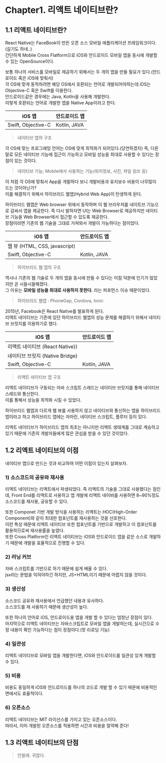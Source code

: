 # Chapter1. 리액트 네이티브란?

## 1.1 리액트 네이티브란?
React Native는 FaceBook이 만든 오픈 소스 모바일 애플리케이션 프레임워크이다.(길기도 하네..)  
간단하게 Moblie Cross Flatform으로 iOS와 안드로이드 모바일 앱을 동시에 개발할 수 있는 OpenSource이다.  

보통 하나의 서비스를 모바일로 제공하기 위해서는 두 개의 앱을 만들 필요가 있다.(안드로이드 혹은 iOS에 맞춰서)  
각 OS에 맞게 동작하려면 해당 OS에서 호환되는 언어로 개발되어야하는데 iOS는 Objective-C 혹은 Swift를 이용한다.  
안드로이드같은 경우에는 Java, Kotlin을 사용해 개발한다.  
이렇게 호환되는 언어로 개발한 앱을 Native App이라고 한다.

| iOS 앱 | 안드로이드 앱 |
|---|---|
| Swift, Objective-C | Kotlin, JAVA |
> 네이티브 앱의 구조  

각 OS에 맞는 프로그래밍 언어는 OS에 맞게 최적화가 되어있다.(당연하겠지) 즉, 다른말로 모든 네이티브 기능에 접근이 가능하고 모바일 성능을 최대로 사용할 수 있다는 장점이 있는 것이다.  
> 네이티브 기능; Moblie에서 사용하는 기능(위치정보, 사진, 파일 읽쓰 등)

이 처럼 각 OS에 맞춰서 App을 개발하다 보니 개발비용과 유지보수 비용이 너무많이 드는 것이아닌가?  
이를 해결하기 위해서 하이브리드 웹앱(Hybrid Web App)이 탄생하게 된다.  

하이브리드 웹앱은 Web browser 위에서 동작하며 이 웹 브라우저를 네이트브 기능으로 감싸서 앱을 제공한다.
즉 다시 발하자면 UI는 Web Browser로 제공하지만 네이티브 기능을 Web Browser에서 접근할 수 있도록 제공한다.  
장점이라면 기존의 웹 기술을 그대로 가져와서 개발이 가능하다는 점이었다.  

| iOS 앱 | 안드로이드 앱 |
|---|---|
| 웹 뷰 (HTML, CSS, javascript) |
| Swift, Objective-C | Kotlin, JAVA |
> 하이브리드 웹 앱의 구조  

역시나 기존의 웹 기술로 두 개의 앱을 동시에 만들 수 있다는 이점 덕분에 인기가 많았지만 곧 시들시들해졌다.  
그 이유는 **모바일 성능을 최대로 사용하지 못한다.** 라는 퍼포먼스 이슈 때문이었다.  
> 하이브리드 웹앱 : PhoneGap, Cordova, Ionic

2015년, Facebook은 React Native를 발표하게 된다.  
리액트 네이티브는 기존에 있던 하이브리드 웹앱의 성능 문제를 해결하기 위해서 네이티브 브릿지를 이용하기로 했다.  

| iOS 앱 | 안드로이드 앱 |
|---|---|
| 리액트 네이티브 (React Native)) |
| 네이티브 브릿지 (Native Bridge) |
| Swift, Objective-C | Kotlin, JAVA |
> 리액트 네이티브 앱 구조

리액트 네이티브가 구동되는 자바 스크립트 스레드는 네이티브 브릿지를 통해 네이티브 스레드와 통신한다.  
이를 통해서 성능을 최적화 시킬 수 있었다.  

하이브리드 웹앱과 다르게 웹 뷰를 사용하지 않고 네이티브와 통신하는 앱을 하이브리드 앱이라고 하고 하이브리드 앱에는 자마린, 네이티브 스크립트, 플루터 등이 있다.  

리액트 네이티브가 하이브리드 앱의 최초는 아니지만 리액트 생태계를 그대로 계승하고 있기 때문에 기존의 개발자들에게 많은 관심을 받을 수 있던 것이었다.  

## 1.2 리엑트 네이티브의 이점
네이티브 앱으로 만드는 것과 비교하여 어떤 이점이 있는지 살펴보자.

### 1) 소스코드의 공유와 재사용
리액트 네이티브는 리액트에서 파생되었다. 즉 리액트의 기술을 그대로 사용했다는 점인데, Front End를 리액트로 사용하고 앱 개발에 리액트 네이비를 사용하면 8~90%정도 소스코드를 재사용, 공유할 수 있다.

또한 Componet 기반 개발 방식을 사용하는 리액트는 HOC(High-Order Component)와 같이 최대한 컴포넌트를 재사용하는 것을 선호한다.  
이런 특성 때문에 리액트 네이티브 또한 컴포넌트를 기반으로 개발하고 이 컴포넌트를 활용하므로써 재사용률을 높였다.  
또한 Cross Platform인 리액트 네이티브는 iOS와 안드로이드 앱을 같은 소스로 개발하기 때문에 개발을 효율적으로 진행할 수 있다.  

### 2) 러닝 커브
자바 스크립트를 기반으로 하기 때문에 쉽게 배울 수 있다.  
jsx라는 문법을 익혀야하긴 하지만, JS+HTML이기 때문에 어렵지 않을 것이다.  

### 3) 생산성
소스코드 공유와 재사용에서 언급했던 내용과 유사하다.  
소스코드를 재 사용하기 때문에 생산성이 높다.  

또한 하나의 언어로 iOS, 안드로이드용 앱을 개발 할 수 있다는 엄청난 장점이 있다.  
마지막으로 리액트 네이티브는 자바스크립트로 모바일 앱을 개발하는데, 실시간으로 수정 내용이 확인 가능하다는 점이 장점이다.(핫 리로딩 기능)  

### 4) 일관성
리액트 네이티브로 모바일 앱을 개발한다면, iOS와 안드로이드를 일관성 있게 개발할 수 있다.  

### 5) 비용
비용도 동일하게 iOS와 안드로이드를 하나의 코드로 개발 할 수 있기 때문에 비용적인 면에서도 효율적이다.  

### 6) 오픈소스
리액트 네이티브는 MIT 라이선스를 가지고 있는 오픈소스이다.  
따라서, 이미 개발된 오픈소스를 적용하면 시간과 비용을 절약해 준다!  


## 1.3 리액트 네이티브의 단점
> 안쓸래. 귀찮다.  
